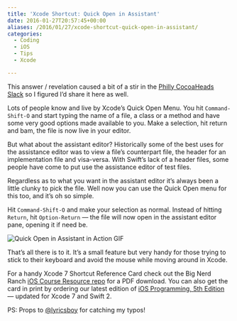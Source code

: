 ```yaml
---
title: 'Xcode Shortcut: Quick Open in Assistant'
date: 2016-01-27T20:57:45+00:00
aliases: /2016/01/27/xcode-shortcut-quick-open-in-assistant/
categories:
  - Coding
  - iOS
  - Tips
  - Xcode

---
```

This answer / revelation caused a bit of a stir in the [Philly CocoaHeads Slack][1] so I figured I&#8217;d share it here as well.

Lots of people know and live by Xcode&#8217;s Quick Open Menu. You hit `Command-Shift-O` and start typing the name of a file, a class or a method and have some very good options made available to you. Make a selection, hit return and bam, the file is now live in your editor.

But what about the assistant editor? Historically some of the best uses for the assistance editor was to view a file&#8217;s counterpart file, the header for an implementation file and visa-versa. With Swift&#8217;s lack of a header files, some people have come to put use the assistance editor of test files.

Regardless as to what you want in the assistant editor it&#8217;s always been a little clunky to pick the file. Well now you can use the Quick Open menu for this too, and it&#8217;s oh so simple.

Hit `Command-Shift-O` and make your selection as normal. Instead of hitting `Return`, hit `Option-Return` &#8212; the file will now open in the assistant editor pane, opening it if need be.

![Quick Open in Assistant in Action GIF][2]

That&#8217;s all there is to it. It&#8217;s a small feature but very handy for those trying to stick to their keyboard and avoid the mouse while moving around in Xcode.

For a handy Xcode 7 Shortcut Reference Card check out the Big Nerd Ranch [iOS Course Resource repo][3] for a PDF download. You can also get the card in print by ordering our latest edition of [iOS Programming, 5th Edition][4] &#8212; updated for Xcode 7 and Swift 2.

PS: Props to [@lyricsboy][5] for catching my typos!

 [1]: http://phillycocoa.org/slack
 [2]: http://mikezornek.com/media/images/quick-open-in-assistant.gif "Quick Open in Assistant in Action GIF"
 [3]: https://github.com/bignerdranch/iOSCourseResources/blob/master/Xcode%207%20Visual%20Reference%20Card.pdf
 [4]: http://amzn.to/1lTwb2H
 [5]: https://twitter.com/lyricsboy